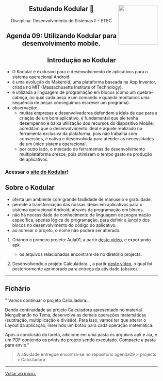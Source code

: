 <div align="center">
<a href="https://github.com/monicaquintal" target="_blank"><img align="right" height="130" src="https://cdn.jsdelivr.net/gh/devicons/devicon/icons/php/php-plain.svg" /></a>
<h2>Estudando Kodular 🤳</h2>
<p>Disciplina: Desenvolvimento de Sistemas II - ETEC</p>
</div>

<div id="agenda06" align="center">
<h2>Agenda 09: Utilizando Kodular para desenvolvimento mobile.</h2>
</div>

<div align="center">
<h2>Introdução ao Kodular</h2>
</div>

- O Kodular é exclusivo para o desenvolvimento de aplicativos para o sistema operacional Android.
- é uma evolução do Makeroid, uma plataforma baseada na App Inventor, criada no MIT (Massachusetts Institute of Technology).
- é utilizada a linguagem de programação em blocos (como um quebra-cabeça, no qual cada peça é um comando e quando montamos uma sequência de peças conseguimos escrever um programa).
- observação:
  - muitas empresas e desenvolvedores defendem a ideia de que para a criação de um bom aplicativo, é fundamental que ele tenha desempenho e baixa utilização dos recursos do dispositivo Mobile; acreditam que o desenvolvimento ideal é aquele realizado na ferramenta exclusiva da plataforma, pois não trabalha com conversões, é nativa e desenvolvida para atender as necessidades de um único sistema operacional.
  - por outro lado, o mercado de ferramentas de desenvolvimento multiplataforma cresce, pois otimizam o tempo gasto na produção de aplicativos.

### Acessar o [site do Kodular](https://creator.kodular.io/)!

## Sobre o Kodular

- oferta um ambiente com grande facilidade de manuseio e gratuidade.
- permite a transformação das nossas ideias em aplicativos para o sistema operacional Android, através da programação em blocos.
- não há necessidade de conhecimento de linguagem de programação específica, apenas lógica de programação, para definir a junção dos blocos no desenvolvimento do código do aplicativo.
- ao nomear o projeto, o nome não poderá ser alterado.

1. Criando o primeiro projeto: Aula01, a partir [deste vídeo](https://www.youtube.com/watch?v=lsGEwJ6y4aI), e exportando apk.
    - os arquivos relacionados encontram-se no diretório projects.

2. Desenvolvendo o projeto Calculadora, , a partir [deste vídeo](https://www.youtube.com/watch?v=gsgvYulPMv4), o qual foi posteriormente aprimorado para entrega da atividade (abaixo).

---

## Fichário

" Vamos continuar o projeto Calculadora...<br>

Dando continuidade ao projeto Calculadora apresentado no material Mergulhando no Tema, desenvolva as demais operações matemáticas (subtração, multiplicação e divisão). Para isso, vamos ter que alterar o Layout da aplicação, inserindo um botão para cada operação matemática. <br>

Após a conclusão da tarefa, adicione em uma pasta os arquivos apk e aia, e um PDF contendo os prints do projeto sendo executado. Compacte a pasta para envio."<br>

> A atividade entregue encontra-se no repositório agenda09 > projects > Calculadora.

--- 

[Voltar ao início.](https://github.com/monicaquintal/disciplina_DS_II_ETEC)